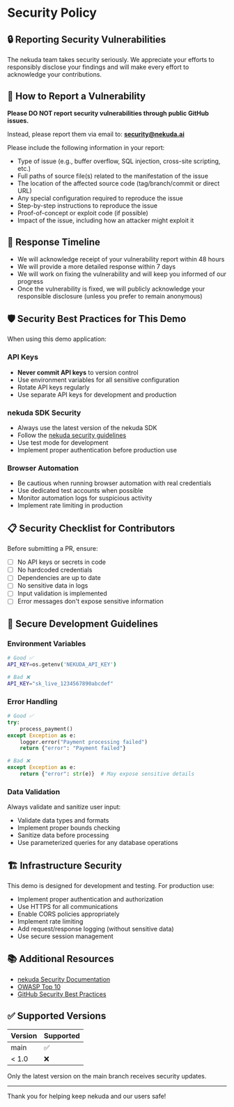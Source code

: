# Security Policy

## 🔒 Reporting Security Vulnerabilities

The nekuda team takes security seriously. We appreciate your efforts to responsibly disclose your findings and will make every effort to acknowledge your contributions.

## 📧 How to Report a Vulnerability

**Please DO NOT report security vulnerabilities through public GitHub issues.**

Instead, please report them via email to:
**security@nekuda.ai**

Please include the following information in your report:
- Type of issue (e.g., buffer overflow, SQL injection, cross-site scripting, etc.)
- Full paths of source file(s) related to the manifestation of the issue
- The location of the affected source code (tag/branch/commit or direct URL)
- Any special configuration required to reproduce the issue
- Step-by-step instructions to reproduce the issue
- Proof-of-concept or exploit code (if possible)
- Impact of the issue, including how an attacker might exploit it

## 🚀 Response Timeline

- We will acknowledge receipt of your vulnerability report within 48 hours
- We will provide a more detailed response within 7 days
- We will work on fixing the vulnerability and will keep you informed of our progress
- Once the vulnerability is fixed, we will publicly acknowledge your responsible disclosure (unless you prefer to remain anonymous)

## 🛡️ Security Best Practices for This Demo

When using this demo application:

### API Keys
- **Never commit API keys** to version control
- Use environment variables for all sensitive configuration
- Rotate API keys regularly
- Use separate API keys for development and production

### nekuda SDK Security
- Always use the latest version of the nekuda SDK
- Follow the [nekuda security guidelines](https://docs.nekuda.ai/security)
- Use test mode for development
- Implement proper authentication before production use

### Browser Automation
- Be cautious when running browser automation with real credentials
- Use dedicated test accounts when possible
- Monitor automation logs for suspicious activity
- Implement rate limiting in production

## 📋 Security Checklist for Contributors

Before submitting a PR, ensure:
- [ ] No API keys or secrets in code
- [ ] No hardcoded credentials
- [ ] Dependencies are up to date
- [ ] No sensitive data in logs
- [ ] Input validation is implemented
- [ ] Error messages don't expose sensitive information

## 🔐 Secure Development Guidelines

### Environment Variables
```bash
# Good ✅
API_KEY=os.getenv('NEKUDA_API_KEY')

# Bad ❌
API_KEY="sk_live_1234567890abcdef"
```

### Error Handling
```python
# Good ✅
try:
    process_payment()
except Exception as e:
    logger.error("Payment processing failed")
    return {"error": "Payment failed"}

# Bad ❌
except Exception as e:
    return {"error": str(e)}  # May expose sensitive details
```

### Data Validation
Always validate and sanitize user input:
- Validate data types and formats
- Implement proper bounds checking
- Sanitize data before processing
- Use parameterized queries for any database operations

## 🏗️ Infrastructure Security

This demo is designed for development and testing. For production use:
- Implement proper authentication and authorization
- Use HTTPS for all communications
- Enable CORS policies appropriately
- Implement rate limiting
- Add request/response logging (without sensitive data)
- Use secure session management

## 📚 Additional Resources

- [nekuda Security Documentation](https://docs.nekuda.ai/security)
- [OWASP Top 10](https://owasp.org/www-project-top-ten/)
- [GitHub Security Best Practices](https://docs.github.com/en/code-security)

## ✅ Supported Versions

| Version | Supported          |
| ------- | ------------------ |
| main    | :white_check_mark: |
| < 1.0   | :x:                |

Only the latest version on the main branch receives security updates.

---

Thank you for helping keep nekuda and our users safe!